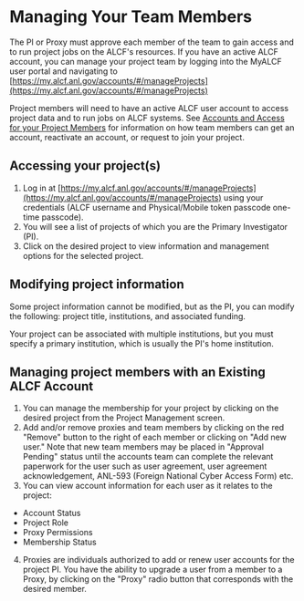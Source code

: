 # Managing Your Team Members

The PI or Proxy must approve each member of the team to gain access and to run project jobs on the ALCF's resources. If you have an active ALCF account, you can manage your project team by logging into the MyALCF user portal and navigating to [https://my.alcf.anl.gov/accounts/#/manageProjects](https://my.alcf.anl.gov/accounts/#/manageProjects)


Project members will need to have an active ALCF user account to access project data and to run jobs on ALCF systems. See [Accounts and Access for your Project Members](./starting-alcf-award.md#accounts-and-access-for-your-project-members) for information on how team members can get an account, reactivate an account, or request to join your project.

## Accessing your project(s)
1. Log in at [https://my.alcf.anl.gov/accounts/#/manageProjects](https://my.alcf.anl.gov/accounts/#/manageProjects) using your credentials (ALCF username and Physical/Mobile token passcode one-time passcode).
2. You will see a list of projects of which you are the Primary Investigator (PI).
4. Click on the desired project to view information and management options for the selected project.

## Modifying project information
Some project information cannot be modified, but as the PI, you can modify the following: project title, institutions, and associated funding.

Your project can be associated with multiple institutions, but you must specify a primary institution, which is usually the PI's home institution.

## Managing project members with an Existing ALCF Account
1. You can manage the membership for your project by clicking on the desired project from the Project Management screen.
2. Add and/or remove proxies and team members by clicking on the red "Remove" button to the right of each member or clicking on "Add new user." Note that new team members may be placed in "Approval Pending" status until the accounts team can complete the relevant paperwork for the user such as user agreement, user agreement acknowledgement, ANL-593 (Foreign National Cyber Access Form) etc.
3. You can view account information for each user as it relates to the project:
  - Account Status
  - Project Role
  - Proxy Permissions
  - Membership Status

4. Proxies are individuals authorized to add or renew user accounts for the project PI. You have the ability to upgrade a user from a member to a Proxy, by clicking on the "Proxy" radio button that corresponds with the desired member.


